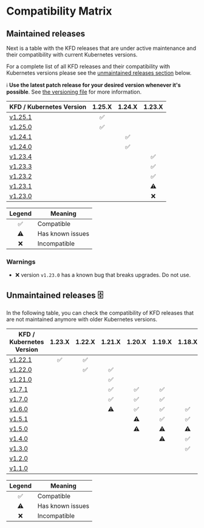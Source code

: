 # Compatibility Matrix

## Maintained releases

Next is a table with the KFD releases that are under active maintenance and their compatibility with current Kubernetes versions.

For a complete list of all KFD releases and their compatibility with Kubernetes versions please see the [unmaintained releases section](#unmaintained-releases-%EF%B8%8F) below.

ℹ️ **Use the latest patch release for your desired version whenever it's possible**. See [the versioning file](VERSIONING.md) for more information.

| KFD / Kubernetes Version                                                      |       1.25.X       |       1.24.X       |       1.23.X       |
| ----------------------------------------------------------------------------- | :----------------: | :----------------: | :----------------: |
| [v1.25.1](https://github.com/sighupio/fury-distribution/releases/tag/v1.25.1) | :white_check_mark: |                    |                    |
| [v1.25.0](https://github.com/sighupio/fury-distribution/releases/tag/v1.25.0) | :white_check_mark: |                    |                    |
| [v1.24.1](https://github.com/sighupio/fury-distribution/releases/tag/v1.24.1) |                    | :white_check_mark: |                    |
| [v1.24.0](https://github.com/sighupio/fury-distribution/releases/tag/v1.24.0) |                    | :white_check_mark: |                    |
| [v1.23.4](https://github.com/sighupio/fury-distribution/releases/tag/v1.23.4) |                    |                    | :white_check_mark: |
| [v1.23.3](https://github.com/sighupio/fury-distribution/releases/tag/v1.23.3) |                    |                    | :white_check_mark: |
| [v1.23.2](https://github.com/sighupio/fury-distribution/releases/tag/v1.23.2) |                    |                    | :white_check_mark: |
| [v1.23.1](https://github.com/sighupio/fury-distribution/releases/tag/v1.23.1) |                    |                    |     :warning:      |
| [v1.23.0](https://github.com/sighupio/fury-distribution/releases/tag/v1.23.0) |                    |                    |        :x:         |

|       Legend       | Meaning          |
| :----------------: | ---------------- |
| :white_check_mark: | Compatible       |
|     :warning:      | Has known issues |
|        :x:         | Incompatible     |

### Warnings

- :x: version `v1.23.0` has a known bug that breaks upgrades. Do not use.

## Unmaintained releases 🗄️

In the following table, you can check the compatibility of KFD releases that are not maintained anymore with older Kubernetes versions.

| KFD / Kubernetes Version                                                      |       1.23.X       |       1.22.X       |       1.21.X       |       1.20.X       |       1.19.X       |       1.18.X       |       1.17.X       |       1.16.X       |       1.15.X       |       1.14.X       |
| ----------------------------------------------------------------------------- | :----------------: | :----------------: | :----------------: | :----------------: | :----------------: | :----------------: | :----------------: | :----------------: | :----------------: | :----------------: |
| [v1.22.1](https://github.com/sighupio/fury-distribution/releases/tag/v1.22.1) | :white_check_mark: | :white_check_mark: |                    |                    |                    |                    |                    |                    |                    |                    |
| [v1.22.0](https://github.com/sighupio/fury-distribution/releases/tag/v1.22.0) |                    | :white_check_mark: | :white_check_mark: |                    |                    |                    |                    |                    |                    |                    |
| [v1.21.0](https://github.com/sighupio/fury-distribution/releases/tag/v1.21.0) |                    |                    | :white_check_mark: |                    |                    |                    |                    |                    |                    |                    |
| [v1.7.1](https://github.com/sighupio/fury-distribution/releases/tag/v1.7.1)   |                    |                    | :white_check_mark: | :white_check_mark: | :white_check_mark: |                    |                    |                    |                    |                    |
| [v1.7.0](https://github.com/sighupio/fury-distribution/releases/tag/v1.7.0)   |                    |                    | :white_check_mark: | :white_check_mark: | :white_check_mark: |                    |                    |                    |                    |                    |
| [v1.6.0](https://github.com/sighupio/fury-distribution/releases/tag/v1.6.0)   |                    |                    |     :warning:      | :white_check_mark: | :white_check_mark: | :white_check_mark: |                    |                    |                    |                    |
| [v1.5.1](https://github.com/sighupio/fury-distribution/releases/tag/v1.5.1)   |                    |                    |                    |     :warning:      | :white_check_mark: | :white_check_mark: | :white_check_mark: |                    |                    |                    |
| [v1.5.0](https://github.com/sighupio/fury-distribution/releases/tag/v1.5.0)   |                    |                    |                    |     :warning:      |     :warning:      |     :warning:      |     :warning:      |                    |                    |                    |
| [v1.4.0](https://github.com/sighupio/fury-distribution/releases/tag/v1.4.0)   |                    |                    |                    |                    |     :warning:      | :white_check_mark: | :white_check_mark: | :white_check_mark: |                    |                    |
| [v1.3.0](https://github.com/sighupio/fury-distribution/releases/tag/v1.3.0)   |                    |                    |                    |                    |                    | :white_check_mark: | :white_check_mark: | :white_check_mark: |                    |                    |
| [v1.2.0](https://github.com/sighupio/fury-distribution/releases/tag/v1.2.0)   |                    |                    |                    |                    |                    |                    |                    | :white_check_mark: | :white_check_mark: | :white_check_mark: |
| [v1.1.0](https://github.com/sighupio/fury-distribution/releases/tag/v1.1.0)   |                    |                    |                    |                    |                    |                    |                    | :white_check_mark: | :white_check_mark: | :white_check_mark: |

|       Legend       | Meaning          |
| :----------------: | ---------------- |
| :white_check_mark: | Compatible       |
|     :warning:      | Has known issues |
|        :x:         | Incompatible     |
